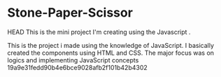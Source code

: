 # Stone-Paper-Scissor
HEAD
This is the mini project I'm creating using the Javascript .

This is the project i made using the knowledge of JavaScript. I basically created the components using HTML and CSS. The major focus was on logics and implementing JavaScript concepts
19a9e31fedd90b4e6bce9028afb2f101b42b4302
